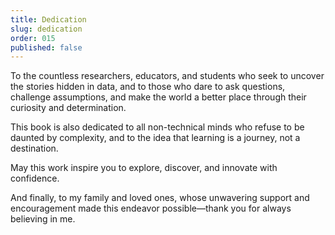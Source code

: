 ```yaml
---
title: Dedication
slug: dedication
order: 015
published: false
---
```


To the countless researchers, educators, and students who seek to uncover the stories hidden in data, and to those who dare to ask questions, challenge assumptions, and make the world a better place through their curiosity and determination.  

This book is also dedicated to all non-technical minds who refuse to be daunted by complexity, and to the idea that learning is a journey, not a destination.  

May this work inspire you to explore, discover, and innovate with confidence.  

And finally, to my family and loved ones, whose unwavering support and encouragement made this endeavor possible—thank you for always believing in me.